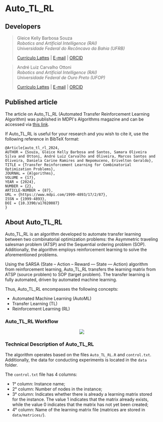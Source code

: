 # Auto_TL_RL

## Developers

> Gleice Kelly Barbosa Souza <br> _Robotics and Artificial Intelligence (RAI)_ <br> _Universidade Federal do Recôncavo da Bahia (UFRB)_
>
> [Currículo Lattes](http://lattes.cnpq.br/7270522970235184) | [E-mail](mailto:kelly.189@hotmail.com) | [ORCID](https://orcid.org/0009-0001-3679-3298)

> André Luiz Carvalho Ottoni <br> _Robotics and Artificial Intelligence (RAI)_ <br> _Universidade Federal de Ouro Preto (UFOP)_
>
> [Currículo Lattes](http://lattes.cnpq.br/2003401420560517) | [E-mail](mailto:andre.ottoni@ufop.edu.br) | [ORCID](https://orcid.org/0000-0003-2136-9870)

## Published article

The article on Auto_TL_RL (Automated Transfer Reinforcement Learning Algorithm) was published in MDPI's Algorithms magazine and can be accessed via [this link](https://www.mdpi.com/1999-4893/17/2/87).

If Auto_TL_RL is useful for your research and you wish to cite it, use the following reference in BibTeX format:

```
@Article{auto_tl_rl_2024,
AUTHOR = {Souza, Gleice Kelly Barbosa and Santos, Samara Oliveira Silva and Ottoni, André Luiz Carvalho and Oliveira, Marcos Santos and Oliveira, Daniela Carine Ramires and Nepomuceno, Erivelton Geraldo},
TITLE = {Transfer Reinforcement Learning for Combinatorial Optimization Problems},
JOURNAL = {Algorithms},
VOLUME = {17},
YEAR = {2024},
NUMBER = {2},
ARTICLE-NUMBER = {87},
URL = {https://www.mdpi.com/1999-4893/17/2/87},
ISSN = {1999-4893},
DOI = {10.3390/a17020087}
}
```

## About Auto_TL_RL

Auto_TL_RL is an algorithm developed to automate transfer learning between two combinatorial optimization problems: the Asymmetric traveling salesman problem (ATSP) and the Sequential ordering problem (SOP). Additionally, the algorithm employs reinforcement learning to solve the aforementioned problems.

Using the SARSA (State – Action – Reward — State — Action) algorithm from reinforcement learning, Auto_TL_RL transfers the learning matrix from ATSP (source problem) to SOP (target problem). The transfer learning is fully automated, driven by automated machine learning.

Thus, Auto_TL_RL encompasses the following concepts:

- Automated Machine Learning (AutoML)
- Transfer Learning (TL)
- Reinforcement Learning (RL)

### Auto_TL_RL Workflow

<p align="center">
<img src="https://github.com/KellyBarbosa/auto_tl_rl/assets/40704890/f4a70c54-8172-4077-b361-0587c81d87f4" />  
</p>

### Technical Description of Auto_TL_RL

The algorithm operates based on the files `Auto_TL_RL.R` and `control.txt`. Additionally, the data for conducting experiments is located in the `data` folder.

The `control.txt` file has 4 columns:

- 1° column: Instance name;
- 2° column: Number of nodes in the instance;
- 3° column: Indicates whether there is already a learning matrix stored for the instance. The value 1 indicates that the matrix already exists, while the value 0 indicates that the matrix has not yet been created;
- 4° column: Name of the learning matrix file (matrices are stored in `data/matrices/`).
